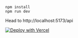 ```
npm install
npm run dev
```

Head to http://localhost:5173/api


[![Deploy with Vercel](https://vercel.com/button)](https://vercel.com/new/clone?repository-url=https%3A%2F%2Fgithub.com%2Falexanderthebadatcoding%2Fimage-outage)
